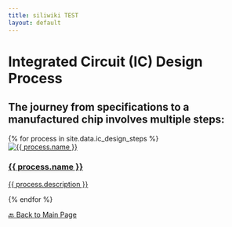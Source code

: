 ```yaml
---
title: siliwiki TEST
layout: default
---
```

# Integrated Circuit (IC) Design Process
The journey from **specifications** to a **manufactured chip** involves multiple steps:
---

<div class="process-grid">
{% for process in site.data.ic_design_steps %}
    <div class="process-card">
      <a href="{{ process.link }}">
        <img src="{{ process.image }}" alt="{{ process.name }}">
        <h3>{{ process.name }}</h3>
        <p>{{ process.description }}</p>
      </a>
    </div>
  {% endfor %}
</div>

[🔙 Back to Main Page](https://danielthurmond.github.io/)
